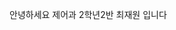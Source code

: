 <!DOCTYPE html>
<html lang="en">
<head>
    <meta charset="UTF-8">
    <meta http-equiv="X-UA-Compatible" content="IE=edge">
    <meta name="viewport" content="width=device-width, initial-scale=1.0">
    <title>Document</title>
</head> <p>
 안녕하세요 제어과 2학년2반 최재원 입니다
</p>
<body>
    
</body>
</html>